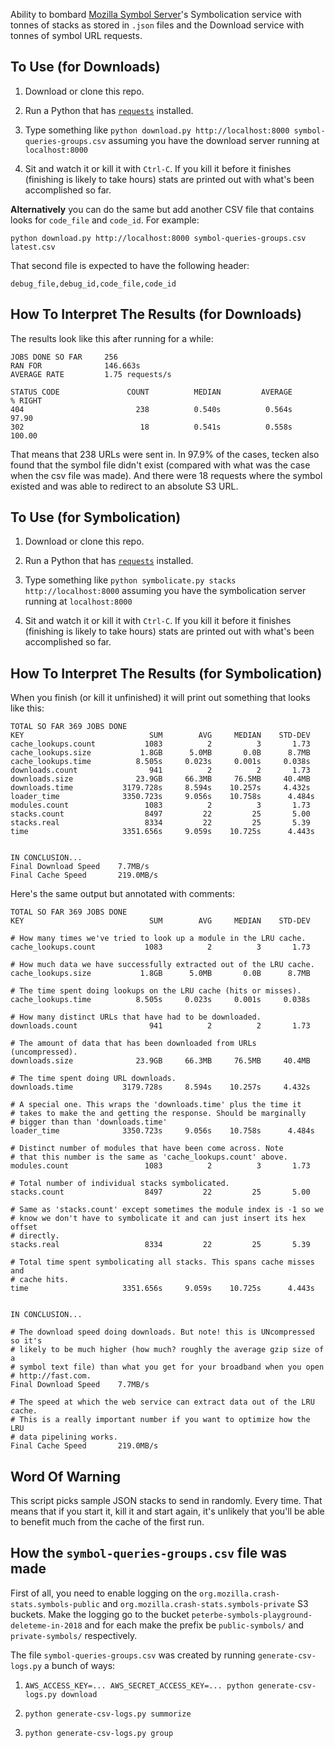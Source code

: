 Ability to bombard [Mozilla Symbol Server](https://github.com/mozilla/tecken)'s
Symbolication service with tonnes of stacks as stored in `.json` files
and the Download service with tonnes of symbol URL requests.


## To Use (for Downloads)

1. Download or clone this repo.

2. Run a Python that has
[`requests`](http://requests.readthedocs.io/en/master/) installed.

3. Type something like `python download.py http://localhost:8000 symbol-queries-groups.csv`
assuming you have the download server running at `localhost:8000`

4. Sit and watch it or kill it with `Ctrl-C`. If you kill it before it
finishes (finishing is likely to take hours) stats are printed out with
what's been accomplished so far.

**Alternatively** you can do the same but add another CSV file that contains
looks for `code_file` and `code_id`. For example:

```
python download.py http://localhost:8000 symbol-queries-groups.csv latest.csv
```

That second file is expected to have the following header:
```
debug_file,debug_id,code_file,code_id
```

## How To Interpret The Results (for Downloads)

The results look like this after running for a while:

```
JOBS DONE SO FAR     256
RAN FOR              146.663s
AVERAGE RATE         1.75 requests/s

STATUS CODE               COUNT          MEDIAN         AVERAGE         % RIGHT
404                         238          0.540s          0.564s           97.90
302                          18          0.541s          0.558s          100.00
```

That means that 238 URLs were sent in. In 97.9% of the cases, tecken also
found that the symbol file didn't exist (compared with what was the case
when the csv file was made).
And there were 18 requests where the symbol existed and was able to
redirect to an absolute S3 URL.


## To Use (for Symbolication)

1. Download or clone this repo.

2. Run a Python that has
[`requests`](http://requests.readthedocs.io/en/master/) installed.

3. Type something like `python symbolicate.py stacks http://localhost:8000`
assuming you have the symbolication server running at `localhost:8000`

4. Sit and watch it or kill it with `Ctrl-C`. If you kill it before it
finishes (finishing is likely to take hours) stats are printed out with
what's been accomplished so far.


## How To Interpret The Results (for Symbolication)

When you finish (or kill it unfinished) it will print out something
that looks like this:

```
TOTAL SO FAR 369 JOBS DONE
KEY                            SUM        AVG     MEDIAN    STD-DEV
cache_lookups.count           1083          2          3       1.73
cache_lookups.size           1.8GB      5.0MB       0.0B      8.7MB
cache_lookups.time          8.505s     0.023s     0.001s     0.038s
downloads.count                941          2          2       1.73
downloads.size              23.9GB     66.3MB     76.5MB     40.4MB
downloads.time           3179.728s     8.594s    10.257s     4.432s
loader_time              3350.723s     9.056s    10.758s      4.484s
modules.count                 1083          2          3       1.73
stacks.count                  8497         22         25       5.00
stacks.real                   8334         22         25       5.39
time                     3351.656s     9.059s    10.725s      4.443s


IN CONCLUSION...
Final Download Speed    7.7MB/s
Final Cache Speed       219.0MB/s
```

Here's the same output but annotated with comments:


```
TOTAL SO FAR 369 JOBS DONE
KEY                            SUM        AVG     MEDIAN    STD-DEV

# How many times we've tried to look up a module in the LRU cache.
cache_lookups.count           1083          2          3       1.73

# How much data we have successfully extracted out of the LRU cache.
cache_lookups.size           1.8GB      5.0MB       0.0B      8.7MB

# The time spent doing lookups on the LRU cache (hits or misses).
cache_lookups.time          8.505s     0.023s     0.001s     0.038s

# How many distinct URLs that have had to be downloaded.
downloads.count                941          2          2       1.73

# The amount of data that has been downloaded from URLs (uncompressed).
downloads.size              23.9GB     66.3MB     76.5MB     40.4MB

# The time spent doing URL downloads.
downloads.time           3179.728s     8.594s    10.257s     4.432s

# A special one. This wraps the 'downloads.time' plus the time it
# takes to make the and getting the response. Should be marginally
# bigger than than 'downloads.time'
loader_time              3350.723s     9.056s    10.758s      4.484s

# Distinct number of modules that have been come across. Note
# that this number is the same as 'cache_lookups.count' above.
modules.count                 1083          2          3       1.73

# Total number of individual stacks symbolicated.
stacks.count                  8497         22         25       5.00

# Same as 'stacks.count' except sometimes the module index is -1 so we
# know we don't have to symbolicate it and can just insert its hex offset
# directly.
stacks.real                   8334         22         25       5.39

# Total time spent symbolicating all stacks. This spans cache misses and
# cache hits.
time                     3351.656s     9.059s    10.725s      4.443s


IN CONCLUSION...

# The download speed doing downloads. But note! this is UNcompressed so it's
# likely to be much higher (how much? roughly the average gzip size of a
# symbol text file) than what you get for your broadband when you open
# http://fast.com.
Final Download Speed    7.7MB/s

# The speed at which the web service can extract data out of the LRU cache.
# This is a really important number if you want to optimize how the LRU
# data pipelining works.
Final Cache Speed       219.0MB/s
```


## Word Of Warning

This script picks sample JSON stacks to send in randomly. Every time.
That means that if you start it, kill it and start again, it's unlikely
that you'll be able to benefit much from the cache of the first run.


## How the `symbol-queries-groups.csv` file was made

First of all, you need to enable logging on the
`org.mozilla.crash-stats.symbols-public` and
`org.mozilla.crash-stats.symbols-private` S3 buckets. Make the logging
go to the bucket `peterbe-symbols-playground-deleteme-in-2018` and for
each make the prefix be `public-symbols/` and `private-symbols/`
respectively.

The file `symbol-queries-groups.csv` was created by running
`generate-csv-logs.py` a bunch of ways:

1. `AWS_ACCESS_KEY=... AWS_SECRET_ACCESS_KEY=... python generate-csv-logs.py download`

2. `python generate-csv-logs.py summorize`

3. `python generate-csv-logs.py group`
